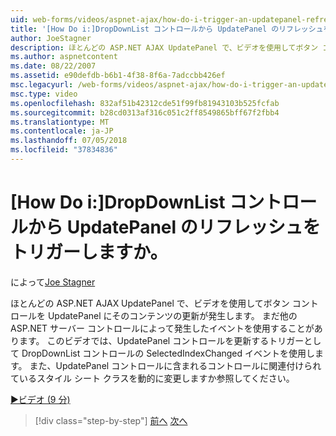 ```yaml
---
uid: web-forms/videos/aspnet-ajax/how-do-i-trigger-an-updatepanel-refresh-from-a-dropdownlist-control
title: '[How Do i:]DropDownList コントロールから UpdatePanel のリフレッシュをトリガーしますか。 | Microsoft Docs'
author: JoeStagner
description: ほとんどの ASP.NET AJAX UpdatePanel で、ビデオを使用してボタン コントロールを UpdatePanel にそのコンテンツの更新が発生します。 まだどのイベントを使用すること.
ms.author: aspnetcontent
ms.date: 08/22/2007
ms.assetid: e90defdb-b6b1-4f38-8f6a-7adccbb426ef
msc.legacyurl: /web-forms/videos/aspnet-ajax/how-do-i-trigger-an-updatepanel-refresh-from-a-dropdownlist-control
msc.type: video
ms.openlocfilehash: 832af51b42312cde51f99fb81943103b525fcfab
ms.sourcegitcommit: b28cd0313af316c051c2ff8549865bff67f2fbb4
ms.translationtype: MT
ms.contentlocale: ja-JP
ms.lasthandoff: 07/05/2018
ms.locfileid: "37834836"
---
```

<a name="how-do-i-trigger-an-updatepanel-refresh-from-a-dropdownlist-control"></a>[How Do i:]DropDownList コントロールから UpdatePanel のリフレッシュをトリガーしますか。
====================
によって[Joe Stagner](https://github.com/JoeStagner)

ほとんどの ASP.NET AJAX UpdatePanel で、ビデオを使用してボタン コントロールを UpdatePanel にそのコンテンツの更新が発生します。 まだ他の ASP.NET サーバー コントロールによって発生したイベントを使用することがあります。 このビデオでは、UpdatePanel コントロールを更新するトリガーとして DropDownList コントロールの SelectedIndexChanged イベントを使用します。 また、UpdatePanel コントロールに含まれるコントロールに関連付けられているスタイル シート クラスを動的に変更しますか参照してください。

[&#9654;ビデオ (9 分)](https://channel9.msdn.com/Blogs/ASP-NET-Site-Videos/how-do-i-trigger-an-updatepanel-refresh-from-a-dropdownlist-control)

> [!div class="step-by-step"]
> [前へ](how-do-i-implement-the-persistent-communications-pattern-using-web-services.md)
> [次へ](how-do-i-create-an-aspnet-ajax-extender-from-scratch.md)

